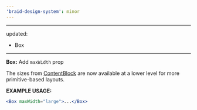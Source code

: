 ```yaml
---
'braid-design-system': minor
---
```


---
updated:
  - Box
---

**Box:** Add `maxWidth` prop

The sizes from [ContentBlock](https://seek-oss.github.io/braid-design-system/components/ContentBlock) are now available at a lower level for more primitive-based layouts.

**EXAMPLE USAGE:**

```jsx
<Box maxWidth="large">...</Box>
```
